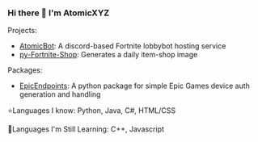 ### Hi there 👋 I'm AtomicXYZ

Projects:
- [AtomicBot](https://github.com/AtomicXYZ/AtomicBot-discord): A discord-based Fortnite lobbybot hosting service
- [py-Fortnite-Shop](https://github.com/AtomicXYZ/py-Fortnite-Shop): Generates a daily item-shop image

Packages:
- [EpicEndpoints](https://github.com/AtomicXYZ/EpicEndpoints): A python package for simple Epic Games device auth generation and handling

⭐Languages I know: Python, Java, C#, HTML/CSS

🔵Languages I'm Still Learning: C++, Javascript

<!--
**AtomicXYZ/AtomicXYZ** is a ✨ _special_ ✨ repository because its `README.md` (this file) appears on your GitHub profile.

Here are some ideas to get you started:

- 🔭 I’m currently working on ...
- 🌱 I’m currently learning ...
- 👯 I’m looking to collaborate on ...
- 🤔 I’m looking for help with ...
- 💬 Ask me about ...
- 📫 How to reach me: ...
- 😄 Pronouns: ...
- ⚡ Fun fact: ...
-->
